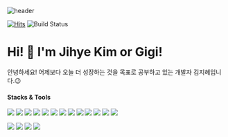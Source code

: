 ![header](https://capsule-render.vercel.app/api?type=Waving&color=auto&height=300&text=Jihye%20Kim!&desc=I'm%20a%20junior%20web-developer&animation=fadeIn&fontAlign=75&fontAlignY=40&descAlign=80)

[![Hits](https://hits.seeyoufarm.com/api/count/incr/badge.svg?url=https%3A%2F%2Fgithub.com%2Fgigi3074%2Fhit-counter&count_bg=%232F99F9&title_bg=%236D6D6D&icon=github.svg&icon_color=%23E7E7E7&title=hits&edge_flat=false)](https://hits.seeyoufarm.com) ![Build Status](https://img.shields.io/github/followers/gigi3074?style=social)

# Hi! 👋 I'm Jihye Kim or Gigi!

안녕하세요!
어제보다 오늘 더 성장하는 것을 목표로 공부하고 있는 개발자 김지혜입니다.😉

#### Stacks & Tools

<img src="https://img.shields.io/badge/JAVA-007396?style=for-the-badge&logo=java&logoColor=white"> <img src="https://img.shields.io/badge/Spring-6DB33F?style=for-the-badge&logo=Spring&logoColor=white"> <img src="https://img.shields.io/badge/SpringBoot-6DB33F?style=for-the-badge&logo=SpringBoot&logoColor=white"> <img src="https://img.shields.io/badge/Thymeleaf-005F0F?style=for-the-badge&logo=Thymeleaf&logoColor=white"> <img src="https://img.shields.io/badge/oracle-F80000?style=for-the-badge&logo=oracle&logoColor=white"> <img src="https://img.shields.io/badge/mysql-4479A1?style=for-the-badge&logo=mysql&logoColor=white"> <img src="https://img.shields.io/badge/javascript-F7DF1E?style=for-the-badge&logo=javascript&logoColor=black"> <img src="https://img.shields.io/badge/jquery-0769AD?style=for-the-badge&logo=jquery&logoColor=white"> <img src="https://img.shields.io/badge/html-E34F26?style=for-the-badge&logo=html5&logoColor=white"> <img src="https://img.shields.io/badge/css-1572B6?style=for-the-badge&logo=css3&logoColor=white"> <img src="https://img.shields.io/badge/bootstrap-7952B3?style=for-the-badge&logo=bootstrap&logoColor=white"> <img src="https://img.shields.io/badge/github-181717?style=for-the-badge&logo=github&logoColor=white"> <img src="https://img.shields.io/badge/apache tomcat-F8DC75?style=for-the-badge&logo=apachetomcat&logoColor=white"> 

<img src="https://img.shields.io/badge/figma-F24E1E?style=for-the-badge&logo=figma&logoColor=white"> <img src="https://img.shields.io/badge/Sourcetree-0052CC?style=for-the-badge&logo=Sourcetree&logoColor=white"> <img src="https://img.shields.io/badge/IntelliJ-000000?style=for-the-badge&logo=IntelliJIDEA&logoColor=white"> <img src="https://img.shields.io/badge/Eclipse-2C2255?style=for-the-badge&logo=EclipseIDE&logoColor=white">

